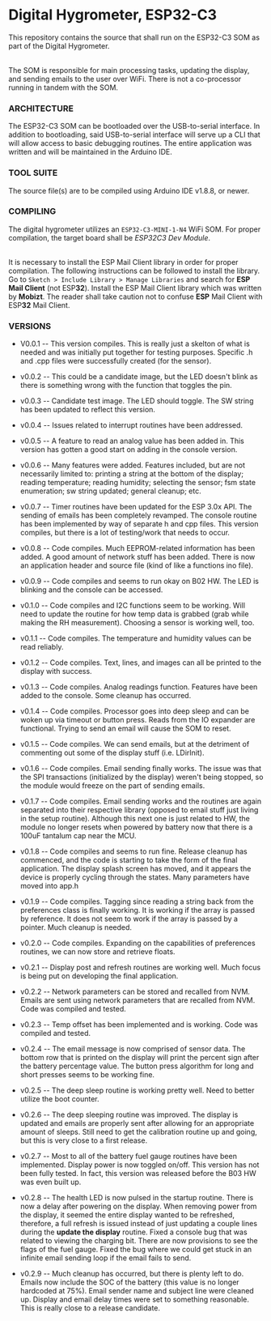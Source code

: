 # Digital Hygrometer, ESP32-C3 #

This repository contains the source that shall run on the ESP32-C3 SOM as part of the Digital Hygrometer. <br><br>

The SOM is responsible for main processing tasks, updating the display, and sending emails to the user over WiFi.  There is not a co-processor running in tandem with the SOM.  

### ARCHITECTURE ###
The ESP32-C3 SOM can be bootloaded over the USB-to-serial interface.  In addition to bootloading, said USB-to-serial interface will serve up a CLI that will allow access to basic debugging routines.  The entire application was written and will be maintained in the Arduino IDE. <br>

### TOOL SUITE ###

The source file(s) are to be compiled using Arduino IDE v1.8.8, or newer.   <br>

### COMPILING ###
The digital hygrometer utilizes an `ESP32-C3-MINI-1-N4` WiFi SOM.  For proper compilation, the target board shall be *ESP32C3 Dev Module*.  <br><br>

It is necessary to install the ESP Mail Client library in order for proper compilation.  The following instructions can be followed to install the library.  
Go to `Sketch > Include Library > Manage Libraries` and search for **ESP Mail Client** (not ESP**32**). Install the ESP Mail Client library which was written by **Mobizt**.  The reader shall take caution not to confuse **ESP** Mail Client with ESP**32** Mail Client.  

### VERSIONS ###
* V0.0.1 -- This version compiles.  This is really just a skelton of what is needed and was initially put together for testing purposes.  Specific .h and .cpp files were successfully created (for the sensor).    

* v0.0.2 -- This could be a candidate image, but the LED doesn't blink as there is something wrong with the function that toggles the pin.  

* v0.0.3 -- Candidate test image.  The LED should toggle.  The SW string has been updated to reflect this version.

* v0.0.4 -- Issues related to interrupt routines have been addressed.

* v0.0.5 -- A feature to read an analog value has been added in.  This version has gotten a good start on adding in the console version.  

* v0.0.6 -- Many features were added.  Features included, but are not necessarily limited to: printing a string at the bottom of the display; reading temperature; reading humidity; selecting the sensor; fsm state enumeration; sw string updated; general cleanup; etc. 

* v0.0.7 -- Timer routines have been updated for the ESP 3.0x API.  The sending of emails has been completely revamped.  The console routine has been implemented by way of separate h and cpp files.  This version compiles, but there is a lot of testing/work that needs to occur.  

* v0.0.8 --  Code compiles.  Much EEPROM-related information has been added.  A good amount of network stuff has been added.  There is now an application header and source file (kind of like a functions ino file).

* v0.0.9 --  Code compiles and seems to run okay on B02 HW.  The LED is blinking and the console can be accessed.  

* v0.1.0 -- Code compiles and I2C functions seem to be working. Will need to update the routine for how temp data is grabbed (grab while making the RH measurement).  Choosing a sensor is working well, too.

* v0.1.1 -- Code compiles.  The temperature and humidity values can be read reliably.  

* v0.1.2 -- Code compiles.  Text, lines, and images can all be printed to the display with success.    

* v0.1.3 -- Code compiles.  Analog readings function.  Features have been added to the console.  Some cleanup has occurred.  

* v0.1.4 -- Code compiles.  Processor goes into deep sleep and can be woken up via timeout or button press.  Reads from the IO expander are functional.  Trying to send an email will cause the SOM to reset.  

* v0.1.5 -- Code compiles.  We can send emails, but at the detriment of commenting out some of the display stuff (i.e. LDirInit).  

* v0.1.6 -- Code compiles.  Email sending finally works.  The issue was that the SPI transactions (initialized by the display) weren't being stopped, so the module would freeze on the part of sending emails.  

* v0.1.7 -- Code compiles.  Email sending works and the routines are again separated into their respective library (opposed to email stuff just living in the setup routine).  Although this next one is just related to HW, the module no longer resets when powered by battery now that there is a 100uF tantalum cap near the MCU.

* v0.1.8 -- Code compiles and seems to run fine.  Release cleanup has commenced, and the code is starting to take the form of the final application.  The display splash screen has moved, and it appears the device is properly cycling through the states. Many parameters have moved into app.h

* v0.1.9 -- Code compiles.  Tagging since reading a string back from the preferences class is finally working. It is working if the array is passed by reference.  It does not seem to work if the array is passed by a pointer.  Much cleanup is needed.  

* v0.2.0 -- Code compiles.  Expanding on the capabilities of preferences routines, we can now store and retrieve floats.

* v0.2.1 -- Display post and refresh routines are working well.  Much focus is being put on developing the final application.  

* v0.2.2 -- Network parameters can be stored and recalled from NVM.  Emails are sent using network parameters that are recalled from NVM.  Code was compiled and tested.

* v0.2.3 -- Temp offset has been implemented and is working.  Code was compiled and tested.

* v0.2.4 -- The email message is now comprised of sensor data.  The bottom row that is printed on the display will print the percent sign after the battery percentage value.  The button press algorithm for long and short presses seems to be working fine.      

* v0.2.5 -- The deep sleep routine is working pretty well.  Need to better utilize the boot counter.  

* v0.2.6 -- The deep sleeping routine was improved.  The display is updated and emails are properly sent after allowing for an appropriate amount of sleeps.  Still need to get the calibration routine up and going, but this is very close to a first release.  

* v0.2.7 -- Most to all of the battery fuel gauge routines have been implemented.  Display power is now toggled on/off.  This version has not been fully tested.  In fact, this version was released before the B03 HW was even built up.  

* v0.2.8 -- The health LED is now pulsed in the startup routine.  There is now a delay after powering on the display.  When removing power from the display, it seemed the entire display wanted to be refreshed, therefore, a full refresh is issued instead of just updating a couple lines during the **update the display** routine.  Fixed a console bug that was related to viewing the charging bit.  There are now provisions to see the flags of the fuel gauge. Fixed the bug where we could get stuck in an infinite email sending loop if the email fails to send.  

* v0.2.9 -- Much cleanup has occurred, but there is plenty left to do.  Emails now include the SOC of the battery (this value is no longer hardcoded at 75%).  Email sender name and subject line were cleaned up.  Display and email delay times were set to something reasonable.  This is really close to a release candidate.  
